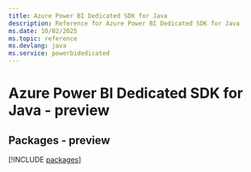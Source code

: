 ```yaml
---
title: Azure Power BI Dedicated SDK for Java
description: Reference for Azure Power BI Dedicated SDK for Java
ms.date: 10/02/2025
ms.topic: reference
ms.devlang: java
ms.service: powerbidedicated
---
```

# Azure Power BI Dedicated SDK for Java - preview
## Packages - preview
[!INCLUDE [packages](power-bi-dedicated-index.md)]